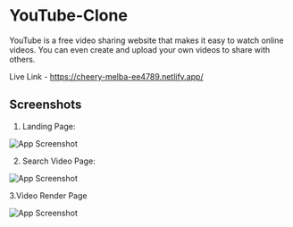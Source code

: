 # YouTube-Clone
YouTube is a free video sharing website that makes it easy to watch online videos. You can even create and upload your own videos to share with others.


Live Link - https://cheery-melba-ee4789.netlify.app/


## Screenshots

1. Landing Page:

![App Screenshot](https://iili.io/Hxk4bwJ.png)

2. Search Video Page:

![App Screenshot](https://iili.io/Hxk4Q8F.png)

3.Video Render Page

![App Screenshot](https://iili.io/Hxk4Zyg.png)
